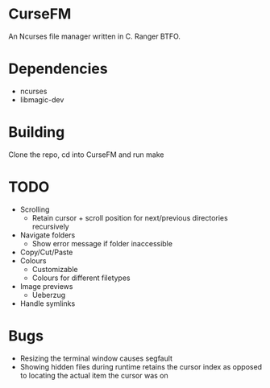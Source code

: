 # CurseFM

An Ncurses file manager written in C. Ranger BTFO.

# Dependencies

- ncurses
- libmagic-dev

# Building

Clone the repo, cd into CurseFM and run make

# TODO

- Scrolling
  - Retain cursor + scroll position for next/previous directories recursively
- Navigate folders
  - Show error message if folder inaccessible
- Copy/Cut/Paste
- Colours
  - Customizable
  - Colours for different filetypes
- Image previews
  - Ueberzug
- Handle symlinks

# Bugs

- Resizing the terminal window causes segfault
- Showing hidden files during runtime retains the cursor index as opposed to locating the actual item the cursor was on
